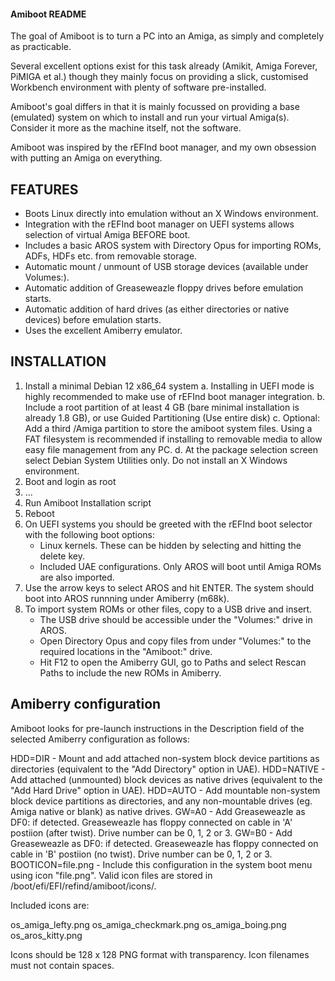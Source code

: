 #### Amiboot README ####

The goal of Amiboot is to turn a PC into an Amiga, as simply and completely as practicable.

Several excellent options exist for this task already (Amikit, Amiga Forever, PiMIGA et al.) though they mainly focus on providing a slick, customised Workbench environment with plenty of software pre-installed.

Amiboot's goal differs in that it is mainly focussed on providing a base (emulated) system on which to install and run your virtual Amiga(s). Consider it more as the machine itself, not the software.

Amiboot was inspired by the rEFInd boot manager, and my own obsession with putting an Amiga on everything.


## FEATURES ##

- Boots Linux directly into emulation without an X Windows environment.
- Integration with the rEFInd boot manager on UEFI systems allows selection of virtual Amiga BEFORE boot.
- Includes a basic AROS system with Directory Opus for importing ROMs, ADFs, HDFs etc. from removable storage.
- Automatic mount / unmount of USB storage devices (available under Volumes:).
- Automatic addition of Greaseweazle floppy drives before emulation starts.
- Automatic addition of hard drives (as either directories or native devices) before emulation starts.
- Uses the excellent Amiberry emulator.


## INSTALLATION ##

1. Install a minimal Debian 12 x86_64 system
    a. Installing in UEFI mode is highly recommended to make use of rEFInd boot manager integration.
    b. Include a root partition of at least 4 GB (bare minimal installation is already 1.8 GB), or use Guided Partitioning (Use entire disk)
    c. Optional: Add a third /Amiga partition to store the amiboot system files. Using a FAT filesystem is recommended if installing to removable media to allow easy file management from any PC.
    d. At the package selection screen select Debian System Utilities only. Do not install an X Windows environment.
2. Boot and login as root
3. ...
4. Run Amiboot Installation script
5. Reboot
6. On UEFI systems you should be greeted with the rEFInd boot selector with the following boot options:
    - Linux kernels. These can be hidden by selecting and hitting the delete key.
    - Included UAE configurations. Only AROS will boot until Amiga ROMs are also imported.
7. Use the arrow keys to select AROS and hit ENTER. The system should boot into AROS runnning under Amiberry (m68k).
8. To import system ROMs or other files, copy to a USB drive and insert.
    - The USB drive should be accessible under the "Volumes:" drive in AROS.
    - Open Directory Opus and copy files from under "Volumes:" to the required locations in the "Amiboot:" drive.
    - Hit F12 to open the Amiberry GUI, go to Paths and select Rescan Paths to include the new ROMs in Amiberry.


## Amiberry configuration ##

Amiboot looks for pre-launch instructions in the Description field of the selected Amiberry configuration as follows:

HDD=DIR             - Mount and add attached non-system block device partitions as directories (equivalent to the "Add Directory" option in UAE).
HDD=NATIVE          - Add attached (unmounted) block devices as native drives (equivalent to the "Add Hard Drive" option in UAE).
HDD=AUTO            - Add mountable non-system block device partitions as directories, and any non-mountable drives (eg. Amiga native or blank) as native drives.
GW=A0               - Add Greaseweazle as DF0: if detected. Greaseweazle has floppy connected on cable in 'A' postiion (after twist). Drive number can be 0, 1, 2 or 3.
GW=B0               - Add Greaseweazle as DF0: if detected. Greaseweazle has floppy connected on cable in 'B' postiion (no twist). Drive number can be 0, 1, 2 or 3.
BOOTICON=file.png   - Include this configuration in the system boot menu using icon "file.png". Valid icon files are stored in /boot/efi/EFI/refind/amiboot/icons/.

Included icons are:

os_amiga_lefty.png
os_amiga_checkmark.png
os_amiga_boing.png
os_aros_kitty.png

Icons should be 128 x 128 PNG format with transparency.
Icon filenames must not contain spaces.


###



